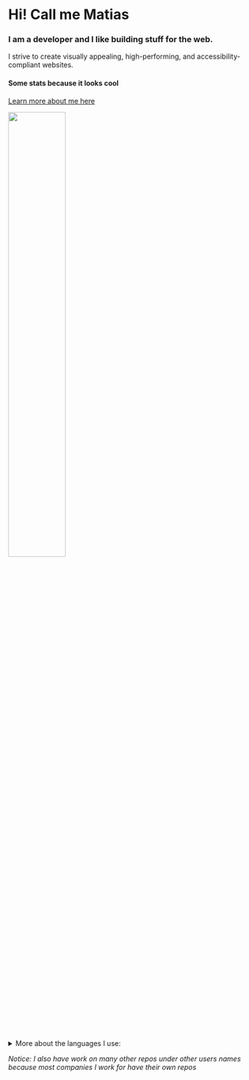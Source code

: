 # Hi! Call me Matias 
### I am a developer and I like building stuff for the web.
I strive to create visually appealing, high-performing, and accessibility-compliant websites.

#### Some stats because it looks cool

<a href="https://pedromatias.dev" target="_blank">Learn more about me here</a>

<img width="48%" src="https://github-readme-stats.vercel.app/api?username=matias2018&show_icons=true&theme=tokyonight"/>

<details>
  <summary>
    More about the languages I use:
  </summary>
  <img width="48%" src="https://github-readme-stats-sigma-five.vercel.app/api/top-langs/?username=matias2018&show_icons=true&theme=tokyonight"/>
</details>


*Notice: I also have work on many other repos under other users names because most companies I work for have their own repos*

<!--START_SECTION:activity-->

<!--END_SECTION:activity-->

<!--START_SECTION:metrics-->

<!--END_SECTION:metrics-->


